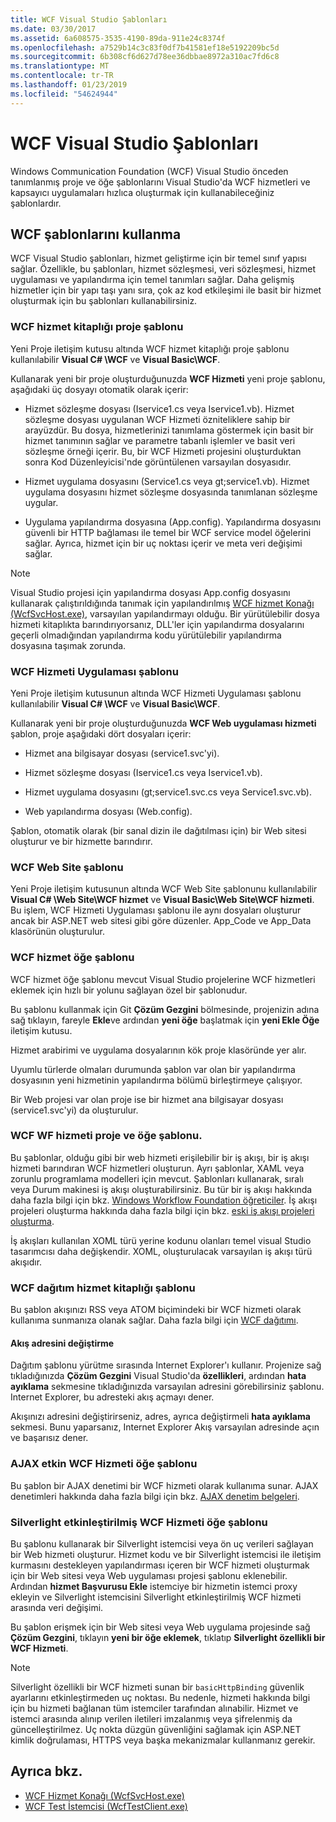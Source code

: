 ```yaml
---
title: WCF Visual Studio Şablonları
ms.date: 03/30/2017
ms.assetid: 6a608575-3535-4190-89da-911e24c8374f
ms.openlocfilehash: a7529b14c3c83f0df7b41581ef18e5192209bc5d
ms.sourcegitcommit: 6b308cf6d627d78ee36dbbae8972a310ac7fd6c8
ms.translationtype: MT
ms.contentlocale: tr-TR
ms.lasthandoff: 01/23/2019
ms.locfileid: "54624944"
---
```

# <a name="wcf-visual-studio-templates"></a>WCF Visual Studio Şablonları
Windows Communication Foundation (WCF) Visual Studio önceden tanımlanmış proje ve öğe şablonlarını Visual Studio'da WCF hizmetleri ve kapsayıcı uygulamaları hızlıca oluşturmak için kullanabileceğiniz şablonlardır.  
  
## <a name="using-the-wcf-templates"></a>WCF şablonlarını kullanma  
 WCF Visual Studio şablonları, hizmet geliştirme için bir temel sınıf yapısı sağlar. Özellikle, bu şablonları, hizmet sözleşmesi, veri sözleşmesi, hizmet uygulaması ve yapılandırma için temel tanımları sağlar. Daha gelişmiş hizmetler için bir yapı taşı yanı sıra, çok az kod etkileşimi ile basit bir hizmet oluşturmak için bu şablonları kullanabilirsiniz.  
  
### <a name="wcf-service-library-project-template"></a>WCF hizmet kitaplığı proje şablonu  
 Yeni Proje iletişim kutusu altında WCF hizmet kitaplığı proje şablonu kullanılabilir **Visual C# \WCF** ve **Visual Basic\WCF**.  
  
 Kullanarak yeni bir proje oluşturduğunuzda **WCF Hizmeti** yeni proje şablonu, aşağıdaki üç dosyayı otomatik olarak içerir:  
  
-   Hizmet sözleşme dosyası (Iservice1.cs veya Iservice1.vb). Hizmet sözleşme dosyası uygulanan WCF Hizmeti özniteliklere sahip bir arayüzdür. Bu dosya, hizmetlerinizi tanımlama göstermek için basit bir hizmet tanımının sağlar ve parametre tabanlı işlemler ve basit veri sözleşme örneği içerir. Bu, bir WCF Hizmeti projesini oluşturduktan sonra Kod Düzenleyicisi'nde görüntülenen varsayılan dosyasıdır.  
  
-   Hizmet uygulama dosyasını (Service1.cs veya gt;service1.vb). Hizmet uygulama dosyasını hizmet sözleşme dosyasında tanımlanan sözleşme uygular.  
  
-   Uygulama yapılandırma dosyasına (App.config). Yapılandırma dosyasını güvenli bir HTTP bağlaması ile temel bir WCF service model öğelerini sağlar. Ayrıca, hizmet için bir uç noktası içerir ve meta veri değişimi sağlar.  
  
> [!NOTE]
>  Visual Studio projesi için yapılandırma dosyası App.config dosyasını kullanarak çalıştırıldığında tanımak için yapılandırılmış [WCF hizmet Konağı (WcfSvcHost.exe)](../../../docs/framework/wcf/wcf-service-host-wcfsvchost-exe.md), varsayılan yapılandırmayı olduğu. Bir yürütülebilir dosya hizmeti kitaplıkta barındırıyorsanız, DLL'ler için yapılandırma dosyalarını geçerli olmadığından yapılandırma kodu yürütülebilir yapılandırma dosyasına taşımak zorunda.  
  
### <a name="wcf-service-application-template"></a>WCF Hizmeti Uygulaması şablonu  
 Yeni Proje iletişim kutusunun altında WCF Hizmeti Uygulaması şablonu kullanılabilir **Visual C# \WCF** ve **Visual Basic\WCF**.  
  
 Kullanarak yeni bir proje oluşturduğunuzda **WCF Web uygulaması hizmeti** şablon, proje aşağıdaki dört dosyaları içerir:  
  
-   Hizmet ana bilgisayar dosyası (service1.svc'yi).  
  
-   Hizmet sözleşme dosyası (Iservice1.cs veya Iservice1.vb).  
  
-   Hizmet uygulama dosyasını (gt;service1.svc.cs veya Service1.svc.vb).  
  
-   Web yapılandırma dosyası (Web.config).  
  
 Şablon, otomatik olarak (bir sanal dizin ile dağıtılması için) bir Web sitesi oluşturur ve bir hizmette barındırır.  
  
### <a name="wcf-web-site-template"></a>WCF Web Site şablonu  
 Yeni Proje iletişim kutusunun altında WCF Web Site şablonunu kullanılabilir **Visual C# \Web Site\WCF hizmet** ve **Visual Basic\Web Site\WCF hizmeti**. Bu işlem, WCF Hizmeti Uygulaması şablonu ile aynı dosyaları oluşturur ancak bir ASP.NET web sitesi gibi göre düzenler. App_Code ve App_Data klasörünün oluşturulur.  
  
### <a name="wcf-service-item-template"></a>WCF hizmet öğe şablonu  
 WCF hizmet öğe şablonu mevcut Visual Studio projelerine WCF hizmetleri eklemek için hızlı bir yolunu sağlayan özel bir şablonudur.  
  
 Bu şablonu kullanmak için Git **Çözüm Gezgini** bölmesinde, projenizin adına sağ tıklayın, fareyle **Ekle**ve ardından **yeni öğe** başlatmak için **yeni Ekle Öğe** iletişim kutusu.  
  
 Hizmet arabirimi ve uygulama dosyalarının kök proje klasöründe yer alır.  
  
 Uyumlu türlerde olmaları durumunda şablon var olan bir yapılandırma dosyasının yeni hizmetinin yapılandırma bölümü birleştirmeye çalışıyor.  
  
 Bir Web projesi var olan proje ise bir hizmet ana bilgisayar dosyası (service1.svc'yi) da oluşturulur.  
  
### <a name="wcf-wf-service-project-and-item-template"></a>WCF WF hizmeti proje ve öğe şablonu.  
 Bu şablonlar, olduğu gibi bir web hizmeti erişilebilir bir iş akışı, bir iş akışı hizmeti barındıran WCF hizmetleri oluşturun. Ayrı şablonlar, XAML veya zorunlu programlama modelleri için mevcut. Şablonları kullanarak, sıralı veya Durum makinesi iş akışı oluşturabilirsiniz. Bu tür bir iş akışı hakkında daha fazla bilgi için bkz. [Windows Workflow Foundation öğreticiler](https://msdn.microsoft.com/library/e9705654-bd96-4b56-8d98-f1f118112d97). İş akışı projeleri oluşturma hakkında daha fazla bilgi için bkz. [eski iş akışı projeleri oluşturma](/visualstudio/workflow-designer/creating-legacy-workflow-projects).  
  
 İş akışları kullanılan XOML türü yerine kodunu olanları temel visual Studio tasarımcısı daha değişkendir. XOML, oluşturulacak varsayılan iş akışı türü akışıdır.  
  
### <a name="wcf-syndication-service-library-template"></a>WCF dağıtım hizmet kitaplığı şablonu  
 Bu şablon akışınızı RSS veya ATOM biçimindeki bir WCF hizmeti olarak kullanıma sunmanıza olanak sağlar. Daha fazla bilgi için [WCF dağıtımı](../../../docs/framework/wcf/feature-details/wcf-syndication.md).  
  
#### <a name="changing-the-address-of-the-feed"></a>Akış adresini değiştirme  
 Dağıtım şablonu yürütme sırasında Internet Explorer'ı kullanır. Projenize sağ tıkladığınızda **Çözüm Gezgini** Visual Studio'da **özellikleri**, ardından **hata ayıklama** sekmesine tıkladığınızda varsayılan adresini görebilirsiniz şablonu. Internet Explorer, bu adresteki akış açmayı dener.  
  
 Akışınızı adresini değiştirirseniz, adres, ayrıca değiştirmeli **hata ayıklama** sekmesi. Bunu yaparsanız, Internet Explorer Akış varsayılan adresinde açın ve başarısız dener.  
  
### <a name="ajax-enabled-wcf-service-item-template"></a>AJAX etkin WCF Hizmeti öğe şablonu  
 Bu şablon bir AJAX denetimi bir WCF hizmeti olarak kullanıma sunar. AJAX denetimleri hakkında daha fazla bilgi için bkz. [AJAX denetim belgeleri](https://go.microsoft.com/fwlink/?LinkId=96717).  
  
### <a name="silverlight-enabled-wcf-service-item-template"></a>Silverlight etkinleştirilmiş WCF Hizmeti öğe şablonu  
 Bu şablonu kullanarak bir Silverlight istemcisi veya ön uç verileri sağlayan bir Web hizmeti oluşturur. Hizmet kodu ve bir Silverlight istemcisi ile iletişim kurmasını destekleyen yapılandırması içeren bir WCF hizmeti oluşturmak için bir Web sitesi veya Web uygulaması projesi şablonu eklenebilir. Ardından **hizmet Başvurusu Ekle** istemciye bir hizmetin istemci proxy ekleyin ve Silverlight istemcisini Silverlight etkinleştirilmiş WCF hizmeti arasında veri değişimi.  
  
 Bu şablon erişmek için bir Web sitesi veya Web uygulama projesinde sağ **Çözüm Gezgini**, tıklayın **yeni bir öğe eklemek**, tıklatıp **Silverlight özellikli bir WCF Hizmeti**.  
  
> [!NOTE]
>  Silverlight özellikli bir WCF hizmeti sunan bir `basicHttpBinding` güvenlik ayarlarını etkinleştirmeden uç noktası. Bu nedenle, hizmeti hakkında bilgi için bu hizmeti bağlanan tüm istemciler tarafından alınabilir. Hizmet ve istemci arasında alınıp verilen iletileri imzalanmış veya şifrelenmiş da güncelleştirilmez. Uç nokta düzgün güvenliğini sağlamak için ASP.NET kimlik doğrulaması, HTTPS veya başka mekanizmalar kullanmanız gerekir.  
  
## <a name="see-also"></a>Ayrıca bkz.
- [WCF Hizmet Konağı (WcfSvcHost.exe)](../../../docs/framework/wcf/wcf-service-host-wcfsvchost-exe.md)
- [WCF Test İstemcisi (WcfTestClient.exe)](../../../docs/framework/wcf/wcf-test-client-wcftestclient-exe.md)
